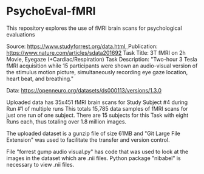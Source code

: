# PsychoEval-fMRI
This repository explores the use of fMRI brain scans for psychological evaluations

Source:  [https://www.studyforrest.org/data.html, ](https://www.studyforrest.org/data.html#3TfMRIon2hMovieEyegazeCardiacRespiration)
Publication:  https://www.nature.com/articles/sdata201692
Task Title:  3T fMRI on 2h Movie, Eyegaze (+Cardiac/Respiration)
Task Description:  "Two-hour 3 Tesla fMRI acquisition while 15 participants were shown an audio-visual version of the stimulus motion picture, simultaneously recording eye gaze location, heart beat, and breathing."

Data:  https://openneuro.org/datasets/ds000113/versions/1.3.0

Uploaded data has 35x451 fMRI brain scans for Study Subject #4 during Run #1 of multiple runs
This totals 15,785 data samples of fMRI scans for just one run of one subject.
There are 15 subjects for this Task with eight Runs each, thus totaling over 1.8 million images.

The uploaded dataset is a gunzip file of size 61MB and "Git Large File Extension" was used to facilitate the transfer and version control.

File "forrest gump audio visual.py" has code that was used to look at the images in the dataset which are .nii files.
Python package "nibabel" is necessary to view .nii files.
